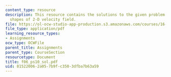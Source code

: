 ```yaml
---
content_type: resource
description: This resource contains the solutions to the given problem on streamline
  shapes of 2-D velocity field.
file: https://ol-ocw-studio-app-production.s3.amazonaws.com/courses/16-01-unified-engineering-i-ii-iii-iv-fall-2005-spring-2006/815220062a057b9fc3503dfba7b63a59_f06_ps10_sol.pdf
file_type: application/pdf
learning_resource_types:
- Assignments
ocw_type: OCWFile
parent_title: Assignments
parent_type: CourseSection
resourcetype: Document
title: f06_ps10_sol.pdf
uid: 81522006-2a05-7b9f-c350-3dfba7b63a59
---
```

